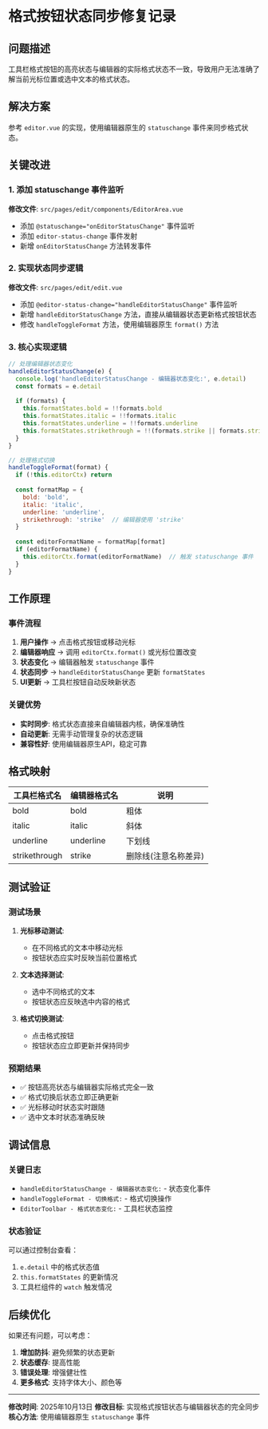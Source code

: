 # 格式按钮状态同步修复记录

## 问题描述
工具栏格式按钮的高亮状态与编辑器的实际格式状态不一致，导致用户无法准确了解当前光标位置或选中文本的格式状态。

## 解决方案
参考 `editor.vue` 的实现，使用编辑器原生的 `statuschange` 事件来同步格式状态。

## 关键改进

### 1. 添加 statuschange 事件监听
**修改文件**: `src/pages/edit/components/EditorArea.vue`

- 添加 `@statuschange="onEditorStatusChange"` 事件监听
- 添加 `editor-status-change` 事件发射
- 新增 `onEditorStatusChange` 方法转发事件

### 2. 实现状态同步逻辑
**修改文件**: `src/pages/edit/edit.vue`

- 添加 `@editor-status-change="handleEditorStatusChange"` 事件监听
- 新增 `handleEditorStatusChange` 方法，直接从编辑器状态更新格式按钮状态
- 修改 `handleToggleFormat` 方法，使用编辑器原生 `format()` 方法

### 3. 核心实现逻辑

```javascript
// 处理编辑器状态变化
handleEditorStatusChange(e) {
  console.log('handleEditorStatusChange - 编辑器状态变化:', e.detail)
  const formats = e.detail
  
  if (formats) {
    this.formatStates.bold = !!formats.bold
    this.formatStates.italic = !!formats.italic
    this.formatStates.underline = !!formats.underline
    this.formatStates.strikethrough = !!(formats.strike || formats.strikeThrough)
  }
}

// 处理格式切换
handleToggleFormat(format) {
  if (!this.editorCtx) return
  
  const formatMap = {
    bold: 'bold',
    italic: 'italic',
    underline: 'underline',
    strikethrough: 'strike'  // 编辑器使用 'strike'
  }
  
  const editorFormatName = formatMap[format]
  if (editorFormatName) {
    this.editorCtx.format(editorFormatName)  // 触发 statuschange 事件
  }
}
```

## 工作原理

### 事件流程
1. **用户操作** → 点击格式按钮或移动光标
2. **编辑器响应** → 调用 `editorCtx.format()` 或光标位置改变
3. **状态变化** → 编辑器触发 `statuschange` 事件
4. **状态同步** → `handleEditorStatusChange` 更新 `formatStates`
5. **UI更新** → 工具栏按钮自动反映新状态

### 关键优势
- **实时同步**: 格式状态直接来自编辑器内核，确保准确性
- **自动更新**: 无需手动管理复杂的状态逻辑
- **兼容性好**: 使用编辑器原生API，稳定可靠

## 格式映射

| 工具栏格式名 | 编辑器格式名 | 说明 |
|------------|------------|------|
| bold | bold | 粗体 |
| italic | italic | 斜体 |
| underline | underline | 下划线 |
| strikethrough | strike | 删除线(注意名称差异) |

## 测试验证

### 测试场景
1. **光标移动测试**:
   - 在不同格式的文本中移动光标
   - 按钮状态应实时反映当前位置格式

2. **文本选择测试**:
   - 选中不同格式的文本
   - 按钮状态应反映选中内容的格式

3. **格式切换测试**:
   - 点击格式按钮
   - 按钮状态应立即更新并保持同步

### 预期结果
- ✅ 按钮高亮状态与编辑器实际格式完全一致
- ✅ 格式切换后状态立即正确更新
- ✅ 光标移动时状态实时跟随
- ✅ 选中文本时状态准确反映

## 调试信息

### 关键日志
- `handleEditorStatusChange - 编辑器状态变化:` - 状态变化事件
- `handleToggleFormat - 切换格式:` - 格式切换操作
- `EditorToolbar - 格式状态变化:` - 工具栏状态监控

### 状态验证
可以通过控制台查看：
1. `e.detail` 中的格式状态值
2. `this.formatStates` 的更新情况
3. 工具栏组件的 `watch` 触发情况

## 后续优化

如果还有问题，可以考虑：
1. **增加防抖**: 避免频繁的状态更新
2. **状态缓存**: 提高性能
3. **错误处理**: 增强健壮性
4. **更多格式**: 支持字体大小、颜色等

---

**修改时间**: 2025年10月13日
**修改目标**: 实现格式按钮状态与编辑器状态的完全同步
**核心方法**: 使用编辑器原生 `statuschange` 事件